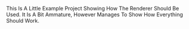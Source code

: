 This Is A Little Example Project Showing How The Renderer Should Be Used. It Is A Bit Ammature, However Manages To Show How Everything Should Work.